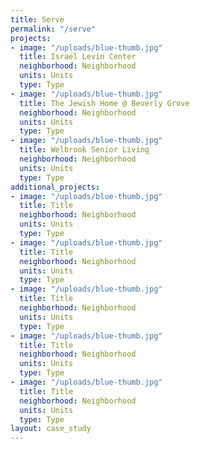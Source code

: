 ```yaml
---
title: Serve
permalink: "/serve"
projects:
- image: "/uploads/blue-thumb.jpg"
  title: Israel Levin Center
  neighborhood: Neighborhood
  units: Units
  type: Type
- image: "/uploads/blue-thumb.jpg"
  title: The Jewish Home @ Beverly Grove
  neighborhood: Neighborhood
  units: Units
  type: Type
- image: "/uploads/blue-thumb.jpg"
  title: Welbrook Senior Living
  neighborhood: Neighborhood
  units: Units
  type: Type
additional_projects:
- image: "/uploads/blue-thumb.jpg"
  title: Title
  neighborhood: Neighborhood
  units: Units
  type: Type
- image: "/uploads/blue-thumb.jpg"
  title: Title
  neighborhood: Neighborhood
  units: Units
  type: Type
- image: "/uploads/blue-thumb.jpg"
  title: Title
  neighborhood: Neighborhood
  units: Units
  type: Type
- image: "/uploads/blue-thumb.jpg"
  title: Title
  neighborhood: Neighborhood
  units: Units
  type: Type
- image: "/uploads/blue-thumb.jpg"
  title: Title
  neighborhood: Neighborhood
  units: Units
  type: Type
layout: case_study
---
```


